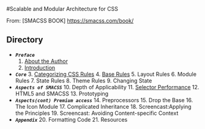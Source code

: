 #Scalable and Modular Architecture for CSS

From: [SMACSS BOOK] https://smacss.com/book/

## Directory
  * ***`Preface`***
    1. [About the Author](/SMACSS/1.about-the-author.md)
    2. [Introduction](/SMACSS/2.introduction.md)
  * ***`Core`***
    3. [Categorizing CSS Rules](/SMACSS/3.categoriziing-css-rules.md)
    4. [Base Rules](/SMACSS/4.base-rules.md)
    5. Layout Rules
    6. Module Rules
    7. State Rules
    8. Theme Rules
    9. Changing State
  * ***`Aspects of SMACSS`***
    10. Depth of Applicability
    11. [Selector Performance](/11.selector-performance.md)
    12. HTML5 and SMACSS
    13. Prototyping
  * ***`Aspects(cont) Premium access`***
    14. Preprocessors
    15. Drop the Base
    16. The Icon Module
    17. Complicated Inheritance
    18. Screencast:Applying the Principles
    19. Screencast: Avoiding Content-specific Context
  * ***`Appendix`***
    20. Formatting Code
    21. Resources
